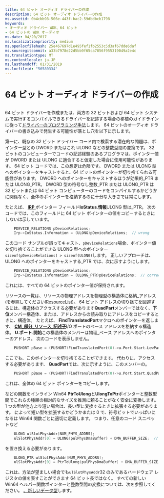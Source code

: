 ```yaml
---
title: 64 ビット オーディオ ドライバーの作成
description: 64 ビット オーディオ ドライバーの作成
ms.assetid: 0b4cbb98-506e-443f-bac2-59dbdbcb1798
keywords:
- オーディオ ドライバー WDK、64 ビット
- 64 ビットの WDK オーディオ
ms.date: 04/20/2017
ms.localizationpriority: medium
ms.openlocfilehash: 25e467697d1e495fef1fb2553c5d3af67dde6daf
ms.sourcegitcommit: a33b7978e22d5bb9f65ca7056f955319049a2e4c
ms.translationtype: MT
ms.contentlocale: ja-JP
ms.lasthandoff: 01/31/2019
ms.locfileid: "56580334"
---
```

# <a name="writing-64-bit-audio-drivers"></a>64 ビット オーディオ ドライバーの作成


## <span id="writing_64_bit_audio_drivers"></span><span id="WRITING_64_BIT_AUDIO_DRIVERS"></span>


64 ビット ドライバーを作成または、両方の 32 ビットおよび 64 ビット システムで実行するコンパイルできるドライバーを記述する場合の移植のガイドラインに従って[ドライバーのプログラミング手法](https://msdn.microsoft.com/library/windows/hardware/ff554452)します。 64 ビットのオーディオ ドライバーの書き込みで発生する可能性が落とし穴を以下に示します。

第一に、既存の 32 ビット ドライバー コード内で検索する潜在的な問題は、ポインター型との DWORD またはこれ ULONG などの整数型間の変換です。 32 ビットのコンピューターでコードの記述経験のあるプログラマは、ポインター値が DWORD または ULONG に適合すると仮定した場合に使用可能性があります。 64 ビット コードでは、この想定は危険です。 DWORD または ULONG 型へのポインターをキャストすると、64 ビットのポインターが切り捨てられる可能性があります。 DWORD へのポインターをキャストするほうが効果的\_PTR または ULONG\_PTR。 DWORD 型の符号なし整数\_PTR または ULONG\_PTR は 32 ビットまたは 64 ビット コンピューターのコードをコンパイルするかどうかに関係なく、全体のポインターを格納するのに十分な大きさでは常にします。

たとえば、 [ **IRP** ](https://msdn.microsoft.com/library/windows/hardware/ff550694)ポインター フィールド**IoStatus**.**情報**ULONG 型は\_PTR。 次のコードでは、このフィールドに 64 ビット ポインターの値をコピーするときにしないは示しています。

```cpp
    PDEVICE_RELATIONS pDeviceRelations;
    Irp->IoStatus.Information = (ULONG)pDeviceRelations;  // wrong
```

このコード サンプルが誤ってキャスト、`pDeviceRelations`場合、ポインター値を切り捨てることができる ULONG 型へのポインター`sizeof(pDeviceRelations) > sizeof(ULONG)`します。 正しいアプローチは、ULONG へのポインターをキャストする\_PTR では、次に示すようにします。

```cpp
    PDEVICE_RELATIONS pDeviceRelations;
    Irp->IoStatus.Information = (ULONG_PTR)pDeviceRelations;  // correct
```

これには、すべての 64 ビットのポインター値が保持されます。

リソースの一覧は、リソースの物理アドレスを物理型の構造体に格納\_アドレス (を参照してください[IResourceList](https://msdn.microsoft.com/library/windows/hardware/ff536976))。 64 ビット アドレスの切り捨てを回避するには、構造体のアクセスする必要があります**QuadPart**メンバーではなく、**下位**メンバー構造体、または、アドレスからの読み取りにアドレスをコピーするときに、構造体。 たとえば、 **FindTranslatedPort**マクロへのポインターを返します、 [ **CM\_部分\_リソース\_記述子**](https://msdn.microsoft.com/library/windows/hardware/ff541977)I/O ポートのベース アドレスを格納する構造体。 **U**.**ポート**.**開始**この構造体のメンバーは物理\_ベース アドレスへのポインターのアドレス。 次のコードを表示しません。

```cpp
    PUSHORT pBase = (PUSHORT)FindTranslatedPort(0)->u.Port.Start.LowPart;  // wrong
```

ここでも、このポインターを切り捨てることができます。 代わりに、アクセスする必要があります、 **QuadPart**では、次に示すように、このメンバーの。

```cpp
    PUSHORT pBase = (PUSHORT)FindTranslatedPort(0)->u.Port.Start.QuadPart;  // correct
```

これは、全体の 64 ビット ポインターをコピーします。

などの関数をインライン Win64 **PtrToUlong**と**UlongToPtr**ポインターと整数型間でこれらの種類の相対的なサイズを推測に頼ることがなく安全に変換します。 1 つの型が他方より短い場合は、長い型に変換するときに拡張する必要があります。 によって短い型を拡張するかどうかまたは 0 で、符号ビットでいっぱいになるは Win64 関数ごとに適切に定義します。 つまり、任意のコード スニペットなど

```cpp
    ULONG ulSlotPhysAddr[NUM_PHYS_ADDRS];
    ulSlotPhysAddr[0] = ULONG(pulPhysDmaBuffer) + DMA_BUFFER_SIZE;  // wrong
```

を置き換える必要があります。

```cpp
    ULONG_PTR ulSlotPhysAddr[NUM_PHYS_ADDRS];
    ulSlotPhysAddr[0] = PtrToUlong(pulPhysDmaBuffer) + DMA_BUFFER_SIZE;  // correct
```

これは、方法が望ましい場合でも`ulSlotPhysAddr`32 のみであるハードウェア レジスタの値を表すことができます 64 ビット長ではなく。 すべての新しい Win64 ヘルパー関数ポインターと整数型間の変換については、次を参照してください。 [、新しいデータ型](https://msdn.microsoft.com/library/windows/hardware/ff564619)します。

 

 




